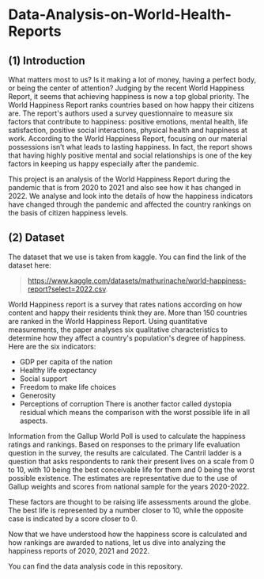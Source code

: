 # Data-Analysis-on-World-Health-Reports

## (1) Introduction
What matters most to us? Is it making a lot of money, having a perfect body, or being the center of attention? Judging by the recent World Happiness Report, it seems 
that achieving happiness is now a top global priority. The World Happiness Report ranks countries based on how happy their citizens are. The report's authors used a 
survey questionnaire to measure six factors that contribute to happiness: positive emotions, mental health, life satisfaction, positive social interactions, physical 
health and happiness at work. According to the World Happiness Report, focusing on our material possessions isn’t what leads to lasting happiness. In fact, the report
shows that having highly positive mental and social relationships is one of the key factors in keeping us happy especially after the pandemic.

This project is an analysis of the World Happiness Report during the pandemic that is from 2020 to 2021 and also see how it has changed in 2022. We analyse and look 
into the details of how the happiness indicators have changed through the pandemic and affected the country rankings on the basis of citizen happiness levels.

## (2) Dataset
The dataset that we use is taken from kaggle. You can find the link of the dataset here: 
> https://www.kaggle.com/datasets/mathurinache/world-happiness-report?select=2022.csv.

World Happiness report is a survey that rates nations according on how content and happy their residents think they are. More than 150 countries are ranked in the World Happiness Report. Using quantitative measurements, the paper analyses six qualitative characteristics to determine how they affect a country's population's degree of happiness. Here are the six indicators:

- GDP per capita of the nation
- Healthy life expectancy
- Social support
- Freedom to make life choices
- Generosity
- Perceptions of corruption
There is another factor called dystopia residual which means the comparison with the worst possible life in all aspects.

Information from the Gallup World Poll is used to calculate the happiness ratings and rankings. Based on responses to the primary life evaluation question in the survey, the results are calculated. The Cantril ladder is a question that asks respondents to rank their present lives on a scale from 0 to 10, with 10 being the best conceivable life for them and 0 being the worst possible existence. The estimates are representative due to the use of Gallup weights and scores from national sample for the years 2020-2022.

These factors are thought to be raising life assessments around the globe. The best life is represented by a number closer to 10, while the opposite case is indicated by a score closer to 0.

Now that we have understood how the happiness score is calculated and how rankings are awarded to nations, let us dive into analyzing the happiness reports of 2020, 2021 and 2022. </br>

You can find the data analysis code in this repository.
